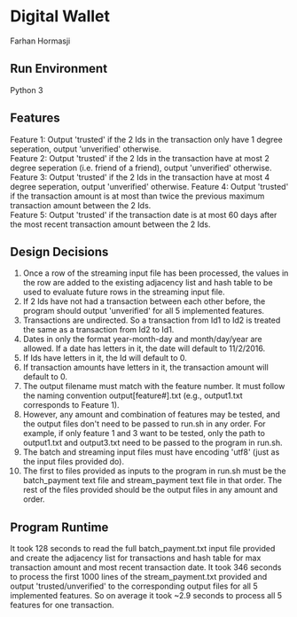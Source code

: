 # Digital Wallet #
Farhan Hormasji

## Run Environment ##
Python 3

## Features ##
Feature 1: Output 'trusted' if the 2 Ids in the transaction only have 1 degree seperation, output 'unverified' otherwise.  
Feature 2: Output 'trusted' if the 2 Ids in the transaction have at most 2 degree seperation (i.e. friend of a friend), output 'unverified' otherwise.  
Feature 3: Output 'trusted' if the 2 Ids in the transaction have at most 4 degree seperation, output 'unverified' otherwise. 
Feature 4: Output 'trusted' if the transaction amount is at most than twice the previous maximum transaction amount between the 2 Ids.  
Feature 5: Output 'trusted' if the transaction date is at most 60 days after the most recent transaction amount between the 2 Ids.  

## Design Decisions ##
1. Once a row of the streaming input file has been processed, the values in the row are added to the existing adjacency list and hash table to be used to evaluate future rows in the streaming input file.
2. If 2 Ids have not had a transaction between each other before, the program should output 'unverified' for all 5 implemented features.
3. Transactions are undirected. So a transaction from Id1 to Id2 is treated the same as a transaction from Id2 to Id1.
4. Dates in only the format year-month-day and month/day/year are allowed. If a date has letters in it, the date will default to 11/2/2016.
5. If Ids have letters in it, the Id will default to 0.
6. If transaction amounts have letters in it, the transaction amount will default to 0. 
7. The output filename must match with the feature number. It must follow the naming convention output[feature#].txt (e.g., output1.txt corresponds to Feature 1). 
8. However, any amount and combination of features may be tested, and the output files don't need to be passed to run.sh in any order. For example, if only feature 1 and 3 want to be tested, only the path to output1.txt and output3.txt need to be passed to the program in run.sh.
9. The batch and streaming input files must have encoding 'utf8' (just as the input files provided do).
10. The first to files provided as inputs to the program in run.sh must be the batch_payment text file and stream_payment text file in that order. The rest of the files provided should be the output files in any amount and order.

## Program Runtime ##
It took 128 seconds to read the full batch_payment.txt input file provided and create the adjacency list for transactions and hash table for max transaction amount and most recent transaction date.
It took 346 seconds to process the first 1000 lines of the stream_payment.txt provided and output 'trusted/unverified' to the corresponding output files for all 5 implemented features. So on average it took ~2.9 seconds to process all 5 features for one transaction.
